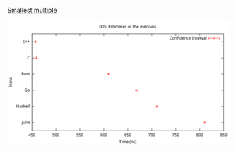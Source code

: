 [Smallest multiple](https://projecteuler.net/problem=5)

![Estimates of the medians](/plots/005.svg)
